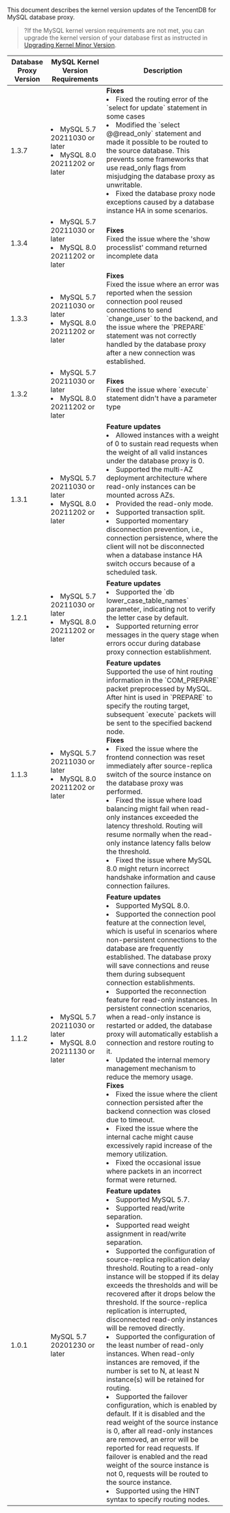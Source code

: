 ﻿This document describes the kernel version updates of the TencentDB for MySQL database proxy.
>?If the MySQL kernel version requirements are not met, you can upgrade the kernel version of your database first as instructed in [Upgrading Kernel Minor Version](https://www.tencentcloud.com/document/product/236/36816?lang=en&pg=).
>
<table>
<thead>
<tr>
<th >Database Proxy Version</th>
<th>MySQL Kernel Version Requirements</th>
<th>Description</th>
</tr>
</thead>
<tbody>
<tr>
<td>1.3.7</td>
<td><li>MySQL 5.7 20211030 or later</li><li>MySQL 8.0 20211202 or later</li></td>
<td><strong>Fixes</strong><li>Fixed the routing error of the `select for update` statement in some cases</li><li>Modified the `select @@read_only` statement and made it possible to be routed to the source database. This prevents some frameworks that use read_only flags from misjudging the database proxy as unwritable.</li><li>Fixed the database proxy node exceptions caused by a database instance HA in some scenarios.</li></td>
</tr>
<tr>
<td>1.3.4</td>
<td><li>MySQL 5.7 20211030 or later</li><li>MySQL 8.0 20211202 or later</li></td>
<td><strong>Fixes</strong><br>Fixed the issue where the 'show processlist' command returned incomplete data</td>
</tr>
<tr>
<td>1.3.3</td>
<td><li>MySQL 5.7 20211030 or later</li><li>MySQL 8.0 20211202 or later</li></td>
<td><strong>Fixes</strong><br>Fixed the issue where an error was reported when the session connection pool reused connections to send `change_user` to the backend, and the issue where the `PREPARE` statement was not correctly handled by the database proxy after a new connection was established.</td>
</tr>
<tr>
<td>1.3.2</td>
<td><li>MySQL 5.7 20211030 or later</li><li>MySQL 8.0 20211202 or later</li></td>
<td><strong>Fixes</strong><br>Fixed the issue where `execute` statement didn't have a parameter type</td>
</tr>
<tr>
<td>1.3.1</td>
<td><li>MySQL 5.7 20211030 or later</li><li>MySQL 8.0 20211202 or later</li></td>
<td><strong>Feature updates</strong><li>Allowed instances with a weight of 0 to sustain read requests when the weight of all valid instances under the database proxy is 0. </li><li>Supported the multi-AZ deployment architecture where read-only instances can be mounted across AZs. </li><li>Provided the read-only mode. </li><li>Supported transaction split. </li><li>Supported momentary disconnection prevention, i.e., connection persistence, where the client will not be disconnected when a database instance HA switch occurs because of a scheduled task. </li></td>
</tr>
<tr>
<td>1.2.1</td>
<td><li>MySQL 5.7 20211030 or later</li><li>MySQL 8.0 20211202 or later</li></td>
<td><strong>Feature updates</strong><li>Supported the `db lower_case_table_names` parameter, indicating not to verify the letter case by default. </li><li>Supported returning error messages in the query stage when errors occur during database proxy connection establishment. </li></td>
</tr>
<tr>
<td>1.1.3</td>
<td><li>MySQL 5.7 20211030 or later</li><li>MySQL 8.0 20211202 or later</li></td>
<td><strong>Feature updates</strong><br>Supported the use of hint routing information in the `COM_PREPARE` packet preprocessed by MySQL. After hint is used in `PREPARE` to specify the routing target, subsequent `execute` packets will be sent to the specified backend node. <br><strong>Fixes</strong><li>Fixed the issue where the frontend connection was reset immediately after source-replica switch of the source instance on the database proxy was performed. </li><li>Fixed the issue where load balancing might fail when read-only instances exceeded the latency threshold. Routing will resume normally when the read-only instance latency falls below the threshold. </li><li>Fixed the issue where MySQL 8.0 might return incorrect handshake information and cause connection failures.</li></td>
</tr>
<tr>
<td>1.1.2</td>
<td><li>MySQL 5.7 20211030 or later</li><li>MySQL 8.0 20211130 or later</li></td>
<td><strong>Feature updates</strong><li>Supported MySQL 8.0. </li><li>Supported the connection pool feature at the connection level, which is useful in scenarios where non-persistent connections to the database are frequently established. The database proxy will save connections and reuse them during subsequent connection establishments. </li><li>Supported the reconnection feature for read-only instances. In persistent connection scenarios, when a read-only instance is restarted or added, the database proxy will automatically establish a connection and restore routing to it. </li><li>Updated the internal memory management mechanism to reduce the memory usage.<br><strong>Fixes</strong></li><li>Fixed the issue where the client connection persisted after the backend connection was closed due to timeout. </li><li>Fixed the issue where the internal cache might cause excessively rapid increase of the memory utilization. </li><li>Fixed the occasional issue where packets in an incorrect format were returned.</li></td>
</tr>
<tr>
<td>1.0.1</td>
<td>MySQL 5.7 20201230 or later</td>
<td><strong>Feature updates</strong><li>Supported MySQL 5.7. </li><li>Supported read/write separation. </li><li>Supported read weight assignment in read/write separation. </li><li>Supported the configuration of source-replica replication delay threshold. Routing to a read-only instance will be stopped if its delay exceeds the thresholds and will be recovered after it drops below the threshold. If the source-replica replication is interrupted, disconnected read-only instances will be removed directly. </li><li>Supported the configuration of the least number of read-only instances. When read-only instances are removed, if the number is set to N, at least N instance(s) will be retained for routing. </li><li>Supported the failover configuration, which is enabled by default. If it is disabled and the read weight of the source instance is 0, after all read-only instances are removed, an error will be reported for read requests. If failover is enabled and the read weight of the source instance is not 0, requests will be routed to the source instance. </li><li>Supported using the HINT syntax to specify routing nodes.</li></td>
</tr>
</tbody></table>